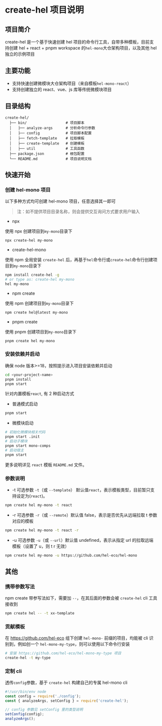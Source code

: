 # create-hel 项目说明

## 项目简介

create-hel 是一个基于快速创建 hel 项目的命令行工具，自带多种模板，目前支持创建 hel + react + pnpm workspace 的`hel-mono`大仓架构项目，以及其他 hel 独立的示例项目

## 主要功能

- 支持快速创建微模块大仓架构项目（来自模板`hel-mono-react`）
- 支持创建独立的 react、vue、js 库等传统微模块项目

## 目录结构

```
create-hel/
  ├── bin/                  # 项目脚本
  │   ├── analyze-args      # 分析命令行参数
  │   ├── config            # 项目脚本配置
  │   ├── fetch-template    # 拉取模板
  │   ├── create-template   # 创建模板
  │   ├── util              # 工具函数
  ├── package.json          # 根包配置
  └── README.md             # 项目说明文档
```

## 快速开始

### 创建 hel-mono 项目

以下多种方式均可创建 hel-mono 项目，任意选择其一即可

> 注：如不提供项目目录名称，则会提供交互询问方式要求用户输入

- npx

使用 npx 创建项目到`my-mono`目录下

```bash
npx create-hel my-mono
```

- create-hel-mono

使用 npm 全局安装 `create-hel` 后，再基于`hel`命令行或`create-hel`命令行创建项目到`my-mono`目录下

```bash
npm install create-hel -g
# or type as: create-hel my-mono
hel my-mono
```

- npm create

使用 npm 创建项目到`my-mono`目录下

```bash
npm create hel@latest my-mono
```

- pnpm create

使用 pnpm 创建项目到`my-mono`目录下

```bash
pnpm create hel my-mono
```

### 安装依赖并启动

确保 node 版本>=18，按照提示进入项目安装依赖并启动

```bash
cd <your-project-name>
pnpm install
pnpm start
```

针对内置模板`react`, 有 2 种启动方式

- 普通模式启动

```bash
pnpm start
```

- 微模块启动

```bash
# 初始化微模块相关代码
pnpm start .init
# 启动子模块
pnpm start mono-comps
# 启动宿主
pnpm start
```

更多说明详见 `react` 模板 `README.md` 文件。

### 参数说明

- -t 可选参数 `-t`（或 `--template`） 默认值`react`，表示模板类型，目前暂只支持设定为(`react`)。

```bash
npm create hel my-mono -t react
```

- -r 可选参数 `-r`（或 `--remote`）默认值 false，表示是否优先从远端拉取 t 参数对应的模板

```bash
npm create hel my-mono -t react -r
```

- -u 可选参数 `-u`（或 `--url`）默认值 undefined，表示从指定 url 的拉取远端模板（设置了 u，则 t r 无效）

```bash
npm create hel my-mono -u https://github.com/hel-eco/hel-mono
```

## 其他

### 携带参数写法

npm create 带参写法如下，需要加 `--`，在其后面的参数会被 `create-hel` cli 工具接收到

```bash
npm create hel -- -t xx-template
```

### 贡献模板

在 https://github.com/hel-eco 组下创建 `hel-mono-` 前缀的项目，均能被 cli 识别到，例如创一个 `hel-mono-my-type`，则可以使用以下命令行安装

```bash
# 安装 https://github.com/hel-eco/hel-mono-my-type 项目
create-hel -t my-type
```

### 定制 cli

透传`config`参数，基于 `create-hel` 构建自己的专属 hel-mono cli

```js
#!/usr/bin/env node
const config = require('./config');
const { analyzeArgs, setConfig } = require('create-hel');

// config 参数见 setConfig 里的类型说明
setConfig(config);
analyzeArgs();
```
